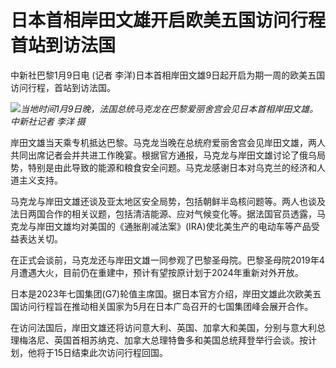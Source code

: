 # 日本首相岸田文雄开启欧美五国访问行程 首站到访法国

中新社巴黎1月9日电 (记者 李洋)日本首相岸田文雄9日起开启为期一周的欧美五国访问行程，首站到访法国。

![](https://inews.gtimg.com/newsapp_bt/0/15602847465/1000)_当地时间1月9日晚，法国总统马克龙在巴黎爱丽舍宫会见日本首相岸田文雄。
中新社记者 李洋 摄_

岸田文雄当天乘专机抵达巴黎。马克龙当晚在总统府爱丽舍宫会见岸田文雄，两人共同出席记者会并共进工作晚宴。根据官方通报，马克龙与岸田文雄讨论了俄乌局势，特别是由此导致的能源和粮食安全问题。马克龙感谢日本对乌克兰的经济和人道主义支持。

马克龙与岸田文雄还谈及亚太地区安全局势，包括朝鲜半岛核问题等。两人也谈及法日两国合作的相关议题，包括清洁能源、应对气候变化等。据法国官员透露，马克龙与岸田文雄均对美国的《通胀削减法案》(IRA)使北美生产的电动车等产品受益表达关切。

在正式会谈前，马克龙还与岸田文雄一同参观了巴黎圣母院。巴黎圣母院2019年4月遭遇大火，目前仍在重建中，预计有望按原计划于2024年重新对外开放。

日本是2023年七国集团(G7)轮值主席国。据日本官方介绍，岸田文雄此次欧美五国访问行程旨在推动相关国家为5月在日本广岛召开的七国集团峰会展开合作。

在访问法国后，岸田文雄还将访问意大利、英国、加拿大和美国，分别与意大利总理梅洛尼、英国首相苏纳克、加拿大总理特鲁多和美国总统拜登举行会谈。按计划，他将于15日结束此次访问行程回国。

